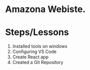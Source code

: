 # Amazona Webiste.


# Steps/Lessons
1. Installed tools on windows
2. Configuring VS Code
3. Create React app
4. Created a Git Repository